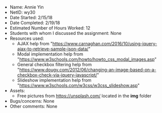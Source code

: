 - Name: Annie Yin
- NetID: wy30
- Date Started: 2/15/18
- Date Completed: 2/19/18
- Estimated Number of Hours Worked: 12
- Students with whom I discussed the assignment: None
- Resources used:
	- AJAX help from "https://www.carnaghan.com/2016/10/using-jquery-ajax-to-retrieve-sample-json-data/"
    - Modal implementation help from "https://www.w3schools.com/howto/howto_css_modal_images.asp"
    - General checkbox filtering help from "https://www.dougv.com/2012/06/changing-an-image-based-on-a-checkbox-check-via-jquery-javascript/"
    - Slideshow implementation help from "https://www.w3schools.com/w3css/w3css_slideshow.asp"
- Assets:
    - Free pictures from https://unsplash.com/ located in the **img** folder
- Bugs/concerns: None
- Other comments: None